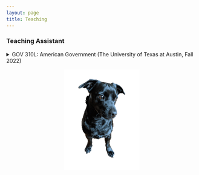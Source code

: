 ```yaml
---
layout: page
title: Teaching
---
```


<div>
  <h3>Teaching Assistant</h3>
  <details>
  <summary>
   GOV 310L: American Government (The University of Texas at Austin, Fall 2022)
  </summary>
  <p>
    Web-based course on the topic of American Government with over 1,000 students
    Individually managed approximately 150 students
    Regularly hosted exam review sessions, conducted office hours, and graded exams/essays
  </p>
  </details>

  <p style="text-align:center;"><img src="/assets/img/orion_my_dog_gif.gif" alt="my dog" width="200" height="auto"></p>
</div>
